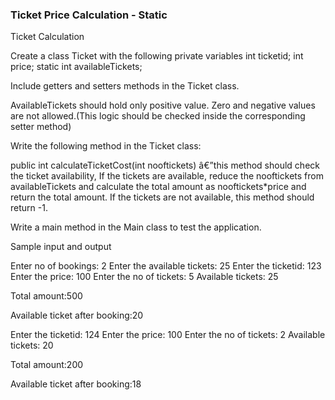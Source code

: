 ### Ticket Price Calculation - Static

Ticket Calculation

Create a class Ticket with the following private variables
int ticketid;
int price;
static int availableTickets;


Include getters and setters methods in the Ticket class.

AvailableTickets should hold only positive value. Zero and negative values are not allowed.(This logic should be checked inside the corresponding setter method)

Write the following method in the Ticket class:

public int calculateTicketCost(int nooftickets) â€”this method should check the ticket availability, If the tickets are available, reduce the nooftickets from availableTickets and calculate the total amount as nooftickets*price  and return the total amount.  If the tickets are not available, this method should return -1.

Write a main method in the Main class to test the application.

Sample input and output

Enter no of bookings:
2
Enter the available tickets:
25
Enter the ticketid:
123
Enter the price:
100
Enter the no of tickets:
5
Available tickets: 25

Total amount:500

Available ticket after booking:20

Enter the ticketid:
124
Enter the price:
100
Enter the no of tickets:
2
Available tickets: 20

Total amount:200

Available ticket after booking:18
